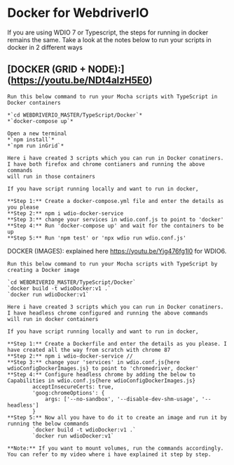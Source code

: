 # Docker for WebdriverIO
If you are using WDIO 7 or Typescript, the steps for running in docker remains the same.
Take a look at the notes below to run your scripts in docker in 2 different ways

## [DOCKER (GRID + NODE):] (https://youtu.be/NDt4alzH5E0)

    Run this below command to run your Mocha scripts with TypeScript in Docker containers

    *`cd WEBDRIVERIO_MASTER/TypeScript/Docker`*
    *`docker-compose up`*

    Open a new terminal
    *`npm install`*
    *`npm run inGrid`*

    Here i have created 3 scripts which you can run in Docker conatiners.
    I have both firefox and chrome contianers and running the above commands 
    will run in those containers

    If you have script running locally and want to run in docker,

    **Step 1:** Create a docker-compose.yml file and enter the details as you please
    **Step 2:** npm i wdio-docker-service
    **Step 3:** change your services in wdio.conf.js to point to 'docker'
    **Step 4:** Run 'docker-compose up' and wait for the containers to be up
    **Step 5:** Run 'npm test' or 'npx wdio run wdio.conf.js'

DOCKER (IMAGES): explained here https://youtu.be/Yjg476fg1l0 for WDIO6.

    Run this below command to run your Mocha scripts with TypeScript by creating a Docker image

    `cd WEBDRIVERIO_MASTER/TypeScript/Docker`
    `docker build -t wdioDocker:v1 .`    
    `docker run wdioDocker:v1`

    Here i have created 3 scripts which you can run in Docker conatiners.
    I have headless chrome configured and running the above commands 
    will run in docker containers

    If you have script running locally and want to run in docker,

    **Step 1:** Create a Dockerfile and enter the details as you please. I have created all the way from scratch with chrome 87
    **Step 2:** npm i wdio-docker-service //
    **Step 3:** change your 'services' in wdio.conf.js{here wdioConfigDockerImages.js} to point to 'chromedriver, docker'
    **Step 4:** Configure headless chrome by adding the below to Capabilities in wdio.conf.js{here wdioConfigDockerImages.js}
            acceptInsecureCerts: true,
            'goog:chromeOptions': {
                args: ['--no-sandbox', '--disable-dev-shm-usage', '--headless']
            }  
    **Step 5:** Now all you have to do it to create an image and run it by running the below commands
            `docker build -t wdioDocker:v1 .`    
            `docker run wdioDocker:v1`
    
    **Note:** If you want to mount volumes, run the commands accordingly. You can refer to my video where i have explained it step by step.
